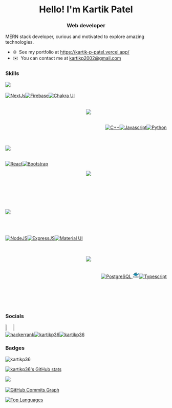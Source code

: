 <h1 align="center">Hello! I'm Kartik Patel</h1>
<h3 align="center">Web developer</h3>

MERN stack developer, curious and motivated to explore amazing technologies.

- 🌐  See my portfolio at https://kartik-p-patel.vercel.app/
- ✉️  You can contact me at [kartikp2002@gmail.com](mailto:kartikp2002@gmail.com)

### Skills

<div width="50%" align="left">
<a href="https://github.com/kartikp36/fast-feedback" align="right"><img align="left" width="50%" src="https://github-readme-stats.vercel.app/api/pin/?username=kartikp36&repo=fast-feedback&title_color=3382ed&text_color=ffffff&icon_color=3382ed&bg_color=1c1917&hide_border=true&locale=en" /></a><br/><br/>
</div>
<div width="50%" align="left">
<a href="https://nextjs.org/docs" target="_blank" rel="noreferrer"><img src="https://cdn.jsdelivr.net/gh/devicons/devicon/icons/nextjs/nextjs-original.svg" width="4%" height="4%" alt="NextJs" /></a><a href="https://firebase.google.com/" target="_blank" rel="noreferrer"><img src="https://cdn.jsdelivr.net/gh/devicons/devicon/icons/firebase/firebase-plain.svg" width="4%" height="4%" alt="Firebase" /></a><a href="https://chakra-ui.com/" target="_blank" rel="noreferrer"><img src="https://avatars.githubusercontent.com/u/54212428?s=200&v=4" width="4%" height="4%" alt="Chakra UI" /></a>

</div></br><br/>

<div width="50%" align="right">
<a href="https://github.com/kartikp36/introduction-to-CS" align="right"><img align="right" width="50%" src="https://github-readme-stats.vercel.app/api/pin/?username=kartikp36&repo=introduction-to-CS&title_color=3382ed&text_color=ffffff&icon_color=3382ed&bg_color=1c1917&hide_border=true&locale=en" /></a><br/><br/>
  
<a href="https://docs.microsoft.com/en-us/cpp/?view=msvc-170" target="_blank" rel="noreferrer"><img src="https://cdn.jsdelivr.net/gh/devicons/devicon/icons/cplusplus/cplusplus-plain.svg" width="4%" height="4%" alt="C++" /></a><a href="https://developer.mozilla.org/en-US/docs/Web/JavaScript" target="_blank" rel="noreferrer"><img src="https://cdn.jsdelivr.net/gh/devicons/devicon/icons/javascript/javascript-original.svg" width="4%" height="4%" alt="Javascript" /></a><a href="https://www.python.org/" target="_blank" rel="noreferrer"><img src="https://cdn.jsdelivr.net/gh/devicons/devicon/icons/python/python-original.svg" width="4%" height="4%" alt="Python" />
  </div></br><br/>

<div width="50%" align="left">
<a href="https://github.com/4-Callback-Cats/Comapanionsy" align="left"><img align="left" width="50%" src="https://github-readme-stats.vercel.app/api/pin/?username=4-Callback-Cats&repo=Comapanionsy&title_color=3382ed&text_color=ffffff&icon_color=3382ed&bg_color=1c1917&hide_border=true&locale=en" /></a><br/><br/>

<a href="https://reactjs.org/" target="_blank" rel="noreferrer"><img src="https://cdn.jsdelivr.net/gh/devicons/devicon/icons/react/react-original.svg" width="4%" height="4%" alt="React" /></a><a href="https://getbootstrap.com/" target="_blank" rel="noreferrer"><img src="https://cdn.jsdelivr.net/gh/devicons/devicon/icons/bootstrap/bootstrap-plain.svg" width="4%" height="4%" alt="Bootstrap" /></a>

</div>

<div width="50%" align="right">
<a href="https://github.com/kartikp36/nextjs-template" align="right"><img align="right" width="50%%" src="https://github-readme-stats.vercel.app/api/pin/?username=kartikp36&repo=nextjs-template&title_color=3382ed&text_color=ffffff&icon_color=3382ed&bg_color=1c1917&hide_border=true&locale=en" /></a><br/><br/><br/><br/><br/>
</div></br><br/>

<div width="50%" align="left">
<a href="https://github.com/ancora-imparo/polls" align="left"><img align="left" width="50%%" src="https://github-readme-stats.vercel.app/api/pin/?username=ancora-imparo&repo=polls&title_color=3382ed&text_color=ffffff&icon_color=3382ed&bg_color=1c1917&hide_border=true&locale=en" /></a><br/><br/><br/><br/>

<a href="https://nodejs.org/en/" target="_blank" rel="noreferrer"><img src="https://cdn.jsdelivr.net/gh/devicons/devicon/icons/nodejs/nodejs-original.svg" width="4%" height="4%" alt="NodeJS" /></a><a href="https://expressjs.com/" target="_blank" rel="noreferrer"><img src="https://cdn.jsdelivr.net/gh/devicons/devicon/icons/express/express-original.svg" width="4%" height="4%" alt="ExpressJS" /></a><a href="https://mui.com/" target="_blank" rel="noreferrer"><img src="https://cdn.jsdelivr.net/gh/devicons/devicon/icons/materialui/materialui-original.svg" width="4%" height="4%" alt="Material UI" /></a>

</div></br><br/>

<div width="100%" align="right">
<a href="https://github.com/ancora-imparo/notes" align="right"><img align="right" width="50%%" src="https://github-readme-stats.vercel.app/api/pin/?username=ancora-imparo&repo=notes&title_color=3382ed&text_color=ffffff&icon_color=3382ed&bg_color=1c1917&hide_border=true&locale=en" /></a><br/><br/>
 
<a href="https://www.postgresql.org/" target="_blank" rel="noreferrer"><img src="https://cdn.jsdelivr.net/gh/devicons/devicon/icons/postgresql/postgresql-plain.svg" width="4%" height="4%" alt="PostgreSQL" /></a><a href="https://www.docker.com/" target="_blank" rel="noreferrer"> <img src="https://raw.githubusercontent.com/devicons/devicon/master/icons/docker/docker-original-wordmark.svg" alt="docker" width="4%" height="4%"/></a><a href="https://www.typescriptlang.org/" target="_blank" rel="noreferrer"><img src="https://cdn.jsdelivr.net/gh/devicons/devicon/icons/typescript/typescript-original.svg" width="4%" height="4%" alt="Typescript" /></a>
</div></br><br/><br/><br/>
  
### Socials

<p align="left">
<a href="https://www.linkedin.com/in/kartik-p-patel" target="_blank" rel="noreferrer"><img src="https://raw.githubusercontent.com/danielcranney/readme-generator/main/public/icons/socials/linkedin.svg" width="4%" height="4%" /></a>
<a href="https://www.twitter.com/kartikp36" target="_blank" rel="noreferrer"><img src="https://raw.githubusercontent.com/danielcranney/readme-generator/main/public/icons/socials/twitter.svg" width="4%" height="4%" /></a><br/>
<a href="https://www.hackerrank.com/kartikp36" target="_blank" rel="noreferrer"><img src="https://raw.githubusercontent.com/rahuldkjain/github-profile-readme-generator/master/src/images/icons/Social/hackerrank.svg" alt="hackerrank" height="4%" width="4%" /></a><a href="https://codeforces.com/profile/kartikp36" target="_blank" rel="noreferrer"><img src="https://raw.githubusercontent.com/rahuldkjain/github-profile-readme-generator/master/src/images/icons/Social/codeforces.svg" alt="kartikp36" height="4%" width="4%" /></a><a href="https://www.leetcode.com/kartikp36" target="_blank" rel="noreferrer"><img src="https://raw.githubusercontent.com/rahuldkjain/github-profile-readme-generator/master/src/images/icons/Social/leet-code.svg" alt="kartikp36" height="4%" width="4%" /></a><br/>
</p>

### Badges

<p align="left"> <img src="https://komarev.com/ghpvc/?username=kartikp36&label=Profile%20views&color=58befe&style=flat" alt="kartikp36" /> </p>
<a href="http://www.github.com/kartikp36"><img src="https://github-readme-stats.vercel.app/api?username=kartikp36&show_icons=true&hide=stars,prs,issues,&count_private=true&title_color=6366f1&text_color=ffffff&icon_color=3382ed&bg_color=1c1917&hide_border=true&show_icons=true" alt="kartikp36's GitHub stats" /></a>

<a href="http://www.github.com/kartikp36"><img src="https://github-readme-streak-stats.herokuapp.com/?user=kartikp36&stroke=ffffff&background=1c1917&ring=6366f1&fire=6366f1&currStreakNum=ffffff&currStreakLabel=6366f1&sideNums=ffffff&sideLabels=ffffff&dates=ffffff&hide_border=true" /></a>

<a href="http://www.github.com/kartikp36"><img src="https://activity-graph.herokuapp.com/graph?username=kartikp36&bg_color=1c1917&color=ffffff&line=3382ed&point=ffffff&area_color=1c1917&area=true&hide_border=true&custom_title=GitHub%20Commits%20Graph" alt="GitHub Commits Graph" /></a>

<a href="https://github.com/kartikp36" align="left"><img src="https://github-readme-stats.vercel.app/api/top-langs/?username=kartikp36&&layout=compact&langs_count=10&title_color=6366f1&text_color=ffffff&icon_color=3382ed&bg_color=1c1917&hide_border=true&locale=en&custom_title=Top%20%Languages" alt="Top Languages" /></a>
<br /><br />
